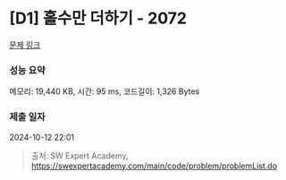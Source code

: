 # [D1] 홀수만 더하기 - 2072 

[문제 링크](https://swexpertacademy.com/main/code/problem/problemDetail.do?contestProbId=AV5QSEhaA5sDFAUq) 

### 성능 요약

메모리: 19,440 KB, 시간: 95 ms, 코드길이: 1,326 Bytes

### 제출 일자

2024-10-12 22:01



> 출처: SW Expert Academy, https://swexpertacademy.com/main/code/problem/problemList.do